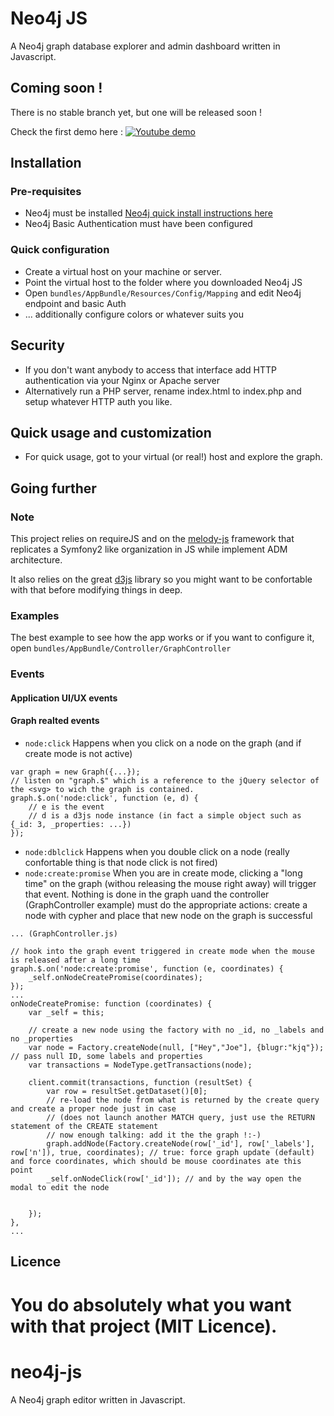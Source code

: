 # Neo4j JS

A Neo4j graph database explorer and admin dashboard written in Javascript.

## Coming soon !
There is no stable branch yet, but one will be released soon !

Check the first demo here :
[![Youtube demo](https://i.ytimg.com/vi/kKJzLi-7p_U/1.jpg?time=1451155728744)](https://youtu.be/kKJzLi-7p_U)

## Installation
### Pre-requisites
- Neo4j must be installed [Neo4j quick install instructions here](https://www.digitalocean.com/community/tutorials/how-to-install-neo4j-on-an-ubuntu-vps)
- Neo4j Basic Authentication must have been configured

### Quick configuration
- Create a virtual host on your machine or server.
- Point the virtual host to the folder where you downloaded Neo4j JS
- Open `bundles/AppBundle/Resources/Config/Mapping` and edit Neo4j endpoint and basic Auth
- ... additionally configure colors or whatever suits you

## Security
- If you don't want anybody to access that interface add HTTP authentication via your Nginx or Apache server
- Alternatively run a PHP server, rename index.html to index.php and setup whatever HTTP auth you like.

## Quick usage and customization
- For quick usage, got to your virtual (or real!) host and explore the graph.


## Going further

### Note
This project relies on requireJS and on the [melody-js](https://github.com/adadgio/melody-js) framework that
replicates a Symfony2 like organization in JS while implement ADM architecture.

It also relies on the great [d3js](http://d3js.org) library so you might want to be confortable with that before modifying things in deep.

### Examples
The best example to see how the app works or if you want to configure it, open `bundles/AppBundle/Controller/GraphController`

### Events

#### Application UI/UX events

#### Graph realted events
- `node:click` Happens when you click on a node on the graph (and if create mode is not active)
```
var graph = new Graph({...});
// listen on "graph.$" which is a reference to the jQuery selector of the <svg> to wich the graph is contained.
graph.$.on('node:click', function (e, d) {
    // e is the event
    // d is a d3js node instance (in fact a simple object such as {_id: 3, _properties: ...})
});
```
- `node:dblclick` Happens when you double click on a node (really confortable thing is that node click is not fired)
- `node:create:promise` When you are in create mode, clicking a "long time" on the graph (withou releasing the mouse right away) will trigger that event. Nothing is done in the graph uand the controller (GraphController example) must do the appropriate actions: create a node with cypher and place that new node on the graph is successful
```
... (GraphController.js)

// hook into the graph event triggered in create mode when the mouse is released after a long time
graph.$.on('node:create:promise', function (e, coordinates) {
    _self.onNodeCreatePromise(coordinates);
});
...
onNodeCreatePromise: function (coordinates) {
    var _self = this;

    // create a new node using the factory with no _id, no _labels and no _properties
    var node = Factory.createNode(null, ["Hey","Joe"], {blugr:"kjq"}); // pass null ID, some labels and properties
    var transactions = NodeType.getTransactions(node);

    client.commit(transactions, function (resultSet) {
        var row = resultSet.getDataset()[0];
        // re-load the node from what is returned by the create query and create a proper node just in case
        // (does not launch another MATCH query, just use the RETURN statement of the CREATE statement
        // now enough talking: add it the the graph !:-)
        graph.addNode(Factory.createNode(row['_id'], row['_labels'], row['n']), true, coordinates); // true: force graph update (default) and force coordinates, which should be mouse coordinates ate this point
        _self.onNodeClick(row['_id']); // and by the way open the modal to edit the node


    });
},
...
```

## Licence
You do absolutely what you want with that project (MIT Licence).
=======
# neo4j-js

A Neo4j graph editor written in Javascript.

